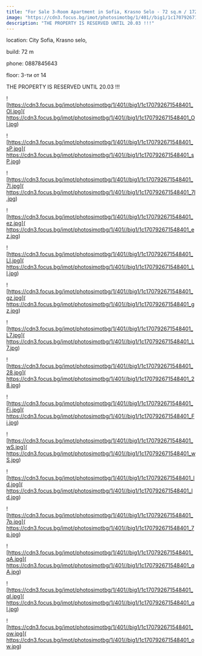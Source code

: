 ```yaml
---
title: "For Sale 3-Room Apartment in Sofia, Krasno Selo - 72 sq.m / 172000 EUR :: imot.bg Ad."
image: "https://cdn3.focus.bg/imot/photosimotbg/1/401//big1/1c170792671548401_6b.jpg"
description: "THE PROPERTY IS RESERVED UNTIL 20.03 !!!"
---
```


location: City Sofia, Krasno selo,

build: 72 m

phone: 0887845643

floor: 3-ти от 14

THE PROPERTY IS RESERVED UNTIL 20.03 !!!


![https://cdn3.focus.bg/imot/photosimotbg/1/401//big1/1c170792671548401_Ol.jpg]( https://cdn3.focus.bg/imot/photosimotbg/1/401//big1/1c170792671548401_Ol.jpg)


![https://cdn3.focus.bg/imot/photosimotbg/1/401//big1/1c170792671548401_sP.jpg]( https://cdn3.focus.bg/imot/photosimotbg/1/401//big1/1c170792671548401_sP.jpg)


![https://cdn3.focus.bg/imot/photosimotbg/1/401//big1/1c170792671548401_7l.jpg]( https://cdn3.focus.bg/imot/photosimotbg/1/401//big1/1c170792671548401_7l.jpg)


![https://cdn3.focus.bg/imot/photosimotbg/1/401//big1/1c170792671548401_ez.jpg]( https://cdn3.focus.bg/imot/photosimotbg/1/401//big1/1c170792671548401_ez.jpg)


![https://cdn3.focus.bg/imot/photosimotbg/1/401//big1/1c170792671548401_LI.jpg]( https://cdn3.focus.bg/imot/photosimotbg/1/401//big1/1c170792671548401_LI.jpg)


![https://cdn3.focus.bg/imot/photosimotbg/1/401//big1/1c170792671548401_gz.jpg]( https://cdn3.focus.bg/imot/photosimotbg/1/401//big1/1c170792671548401_gz.jpg)


![https://cdn3.focus.bg/imot/photosimotbg/1/401//big1/1c170792671548401_L7.jpg]( https://cdn3.focus.bg/imot/photosimotbg/1/401//big1/1c170792671548401_L7.jpg)


![https://cdn3.focus.bg/imot/photosimotbg/1/401//big1/1c170792671548401_28.jpg]( https://cdn3.focus.bg/imot/photosimotbg/1/401//big1/1c170792671548401_28.jpg)


![https://cdn3.focus.bg/imot/photosimotbg/1/401//big1/1c170792671548401_Fi.jpg]( https://cdn3.focus.bg/imot/photosimotbg/1/401//big1/1c170792671548401_Fi.jpg)


![https://cdn3.focus.bg/imot/photosimotbg/1/401//big1/1c170792671548401_wS.jpg]( https://cdn3.focus.bg/imot/photosimotbg/1/401//big1/1c170792671548401_wS.jpg)


![https://cdn3.focus.bg/imot/photosimotbg/1/401//big1/1c170792671548401_ld.jpg]( https://cdn3.focus.bg/imot/photosimotbg/1/401//big1/1c170792671548401_ld.jpg)


![https://cdn3.focus.bg/imot/photosimotbg/1/401//big1/1c170792671548401_7p.jpg]( https://cdn3.focus.bg/imot/photosimotbg/1/401//big1/1c170792671548401_7p.jpg)


![https://cdn3.focus.bg/imot/photosimotbg/1/401//big1/1c170792671548401_qA.jpg]( https://cdn3.focus.bg/imot/photosimotbg/1/401//big1/1c170792671548401_qA.jpg)


![https://cdn3.focus.bg/imot/photosimotbg/1/401//big1/1c170792671548401_qI.jpg]( https://cdn3.focus.bg/imot/photosimotbg/1/401//big1/1c170792671548401_qI.jpg)


![https://cdn3.focus.bg/imot/photosimotbg/1/401//big1/1c170792671548401_ow.jpg]( https://cdn3.focus.bg/imot/photosimotbg/1/401//big1/1c170792671548401_ow.jpg)


